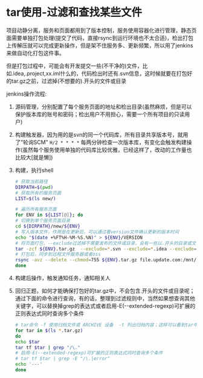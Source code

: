# tar使用-过滤和查找某些文件

项目动静分离，服务和页面都用到了版本控制，服务使用容器化进行管理，静态页面需要单独打包处理(提交了代码，直接rsync到运行环境也不太合适)，检出打包上传解压就可以完成更新操作，但是架不住服务多、更新频繁，所以用了jenkins来做自动化打包这件事。

但是打包过程中，可能会有开发提交一些(不干净的)文件，比如.idea,.project,xx.iml什么的，代码检出时还有.svn信息，这时候就要在打包好的tar.gz之前，过滤掉(不想要的).开头的文件或目录

jenkins操作流程:

1. 源码管理，分别配置了每个服务页面的地址和检出目录(虽然麻烦，但是可以保护版本库的账号和密码；检出用户不用担心，需要一个所有项目的只读用户)
2. 构建触发器，因为用的是svn的同一个代码库，所有目录共享版本号，就用了"轮询SCM" `H/2 * * * *` 每两分钟检查一次版本库，有变化会触发构建操作(虽然每个服务使用单独的代码库比较优雅，已经这样了，改动的工作量也比较大[就是懒])
3. 构建，执行shell

    ```bash
    # 获取当前路径
    DIRPATH=$(pwd)
    # 获取所有的服务页面
    LIST=$(ls new/)

    # 遍历所有服务页面
    for ENV in ${LIST[@]}; do
    # 切换到单个服务页面目录
    cd ${DIRPATH}/new/${ENV}
    # 写入版本文件，作用是在更新后，可以通过看version文件确认更新的版本时间
    echo "$(date +%FT%H-%M-%S.%N)" > ${ENV}/VERSION
    # 将页面打包，--exclude过滤掉不需要发布的文件或目录，会有一些以.开头的目录或文件不想跟页面文件一起打包，所以在打包过程中，将这些文件过滤掉
    tar -zcf ${ENV}.tar.gz  --exclude=*.svn --exclude=*.idea --exclude=*.project --exclude=*.editorconfig ${ENV}
    # 打包后，同步到远程文件服务器或者oss
    rsync -avz --delete --chmod=755 ${ENV}.tar.gz file.update.com:/mnt/update_file/
    done
    ```

4. 构建后操作，触发通知任务，通知相关人

5. 回归正题，如何才能确保打包好的tar.gz中，不会包含.开头的文件或目录呢；通过下面的命令进行查询，有的话，整理到过滤规则中，当然如果想查询其他关键字，可以替换掉grep的表达式或者启用-E(--extended-regexp)可扩展的正则表达式同时查询多个条件

    ```bash
    # tar命令 -f 使用归档文件或 ARCHIVE 设备  -t 列出归档内容；这样可以看到tar中的文件列表，再以.开头过滤就可以查到啦
    for tar in $(ls *.tar.gz)
    do
    echo $tar
    tar tf $tar | grep "/\."
    # 启用-E(--extended-regexp)可扩展的正则表达式同时查询多个条件
    # tar tf $tar | grep -E "/\.|error"
    echo '---'
    done
    ```
